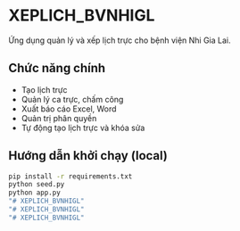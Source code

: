 # XEPLICH_BVNHIGL

Ứng dụng quản lý và xếp lịch trực cho bệnh viện Nhi Gia Lai.

## Chức năng chính
- Tạo lịch trực
- Quản lý ca trực, chấm công
- Xuất báo cáo Excel, Word
- Quản trị phân quyền
- Tự động tạo lịch trực và khóa sửa

## Hướng dẫn khởi chạy (local)

```bash
pip install -r requirements.txt
python seed.py
python app.py
"# XEPLICH_BVNHIGL" 
"# XEPLICH_BVNHIGL" 
"# XEPLICH_BVNHIGL" 
